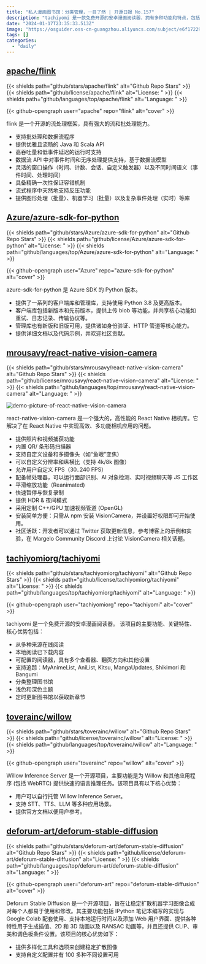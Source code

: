 ```yaml
---
title: "私人漫画图书馆：分类管理，一目了然 | 开源日报 No.157"
description: "tachiyomi 是一款免费开源的安卓漫画阅读器，拥有多种功能和特点，包括从多种来源在线阅读漫画，本地阅读已下载的内容，可配置的阅读器，支持多个追踪功能，分类整理图书馆，浅色和深色主题，定时更新图书馆等。"
date: "2024-01-17T23:35:33.513Z"
image: "https://osguider.oss-cn-guangzhou.aliyuncs.com/subject/e6f172293c88efe6cfb07a6820c5df3a.png"
tags: []
categories:
  - "daily"
---
```


## [apache/flink](https://github.com/apache/flink)

{{< shields path="github/stars/apache/flink" alt="Github Repo Stars" >}} {{< shields path="github/license/apache/flink" alt="License: " >}} {{< shields path="github/languages/top/apache/flink" alt="Language: " >}}

{{< github-opengraph user="apache" repo="flink" alt="cover" >}}

flink 是一个开源的流处理框架，具有强大的流和批处理能力。

- 支持批处理和数据流程序
- 提供优雅且流畅的 Java 和 Scala API
- 高吞吐量和低事件延迟的运行时支持
- 数据流 API 中对事件时间和无序处理提供支持，基于数据流模型
- 灵活的窗口操作（时间、计数、会话、自定义触发器）以及不同时间语义（事件时间、处理时间）
- 具备精确一次性保证容错机制
- 流式程序中天然地支持反压功能
- 提供图形处理（批量）、机器学习（批量）以及复杂事件处理（实时）等库
  
## [Azure/azure-sdk-for-python](https://github.com/Azure/azure-sdk-for-python)

{{< shields path="github/stars/Azure/azure-sdk-for-python" alt="Github Repo Stars" >}} {{< shields path="github/license/Azure/azure-sdk-for-python" alt="License: " >}} {{< shields path="github/languages/top/Azure/azure-sdk-for-python" alt="Language: " >}}

{{< github-opengraph user="Azure" repo="azure-sdk-for-python" alt="cover" >}}

azure-sdk-for-python 是 Azure SDK 的 Python 版本。

- 提供了一系列的客户端库和管理库，支持使用 Python 3.8 及更高版本。
- 客户端库包括新版本和先前版本，提供上传 blob 等功能，并共享核心功能如重试、日志记录、传输协议等。
- 管理库也有新版和旧版可用，提供诸如身份验证、HTTP 管道等核心能力。
- 提供详细文档以及代码示例，并欢迎社区贡献。
  
## [mrousavy/react-native-vision-camera](https://github.com/mrousavy/react-native-vision-camera)

{{< shields path="github/stars/mrousavy/react-native-vision-camera" alt="Github Repo Stars" >}} {{< shields path="github/license/mrousavy/react-native-vision-camera" alt="License: " >}} {{< shields path="github/languages/top/mrousavy/react-native-vision-camera" alt="Language: " >}}

![demo-picture-of-react-native-vision-camera](https://static.osguider.com/subject/github/mrousavy/react-native-vision-camera/36b625078aaf1278c778e9cd0d2159fe.png)

react-native-vision-camera 是一个强大的，高性能的 React Native 相机库。它解决了在 React Native 中实现高效、多功能相机应用的问题。

- 提供照片和视频捕获功能
- 内置 QR/ 条形码扫描器
- 支持自定义设备和多摄像头（如“鱼眼”变焦）
- 可以自定义分辨率和纵横比（支持 4k/8k 图像）
- 允许用户自定义 FPS（30..240 FPS）
- 配备帧处理器，可以运行面部识别、AI 对象检测、实时视频聊天等 JS 工作区
- 平滑缩放功能（Reanimated)
- 快速暂停与恢复录制
- 提供 HDR & 夜间模式
- 采用定制 C++/GPU 加速视频管道 (OpenGL)
- 安装简单方便：只需从 npm 安装 VisionCamera，并设置好权限即可开始使用。
- 社区活跃：开发者可以通过 Twitter 获取更新信息，参考博客上的示例和实验，在 Margelo Community Discord 上讨论 VisionCamera 相关话题。

## [tachiyomiorg/tachiyomi](https://github.com/tachiyomiorg/tachiyomi)

{{< shields path="github/stars/tachiyomiorg/tachiyomi" alt="Github Repo Stars" >}} {{< shields path="github/license/tachiyomiorg/tachiyomi" alt="License: " >}} {{< shields path="github/languages/top/tachiyomiorg/tachiyomi" alt="Language: " >}}

{{< github-opengraph user="tachiyomiorg" repo="tachiyomi" alt="cover" >}}

tachiyomi 是一个免费开源的安卓漫画阅读器。
该项目的主要功能、关键特性、核心优势包括：

- 从多种来源在线阅读
- 本地阅读已下载内容
- 可配置的阅读器，具有多个查看器、翻页方向和其他设置
- 支持追踪：MyAnimeList, AniList, Kitsu, MangaUpdates, Shikimori 和 Bangumi
- 分类整理图书馆
- 浅色和深色主题
- 定时更新图书馆以获取新章节
  
## [toverainc/willow](https://github.com/toverainc/willow)

{{< shields path="github/stars/toverainc/willow" alt="Github Repo Stars" >}} {{< shields path="github/license/toverainc/willow" alt="License: " >}} {{< shields path="github/languages/top/toverainc/willow" alt="Language: " >}}

{{< github-opengraph user="toverainc" repo="willow" alt="cover" >}}

Willow Inference Server 是一个开源项目，主要功能是为 Willow 和其他应用程序 (包括 WebRTC) 提供快速的语言推理任务。该项目具有以下核心优势：

- 用户可以自行托管 Willow Inference Server。
- 支持 STT、TTS、LLM 等多种应用场景。
- 提供官方文档以便用户参考。
  
## [deforum-art/deforum-stable-diffusion](https://github.com/deforum-art/deforum-stable-diffusion)

{{< shields path="github/stars/deforum-art/deforum-stable-diffusion" alt="Github Repo Stars" >}} {{< shields path="github/license/deforum-art/deforum-stable-diffusion" alt="License: " >}} {{< shields path="github/languages/top/deforum-art/deforum-stable-diffusion" alt="Language: " >}}

{{< github-opengraph user="deforum-art" repo="deforum-stable-diffusion" alt="cover" >}}

Deforum Stable Diffusion 是一个开源项目，旨在让稳定扩散机器学习图像合成对每个人都易于使用和修改。其主要功能包括 IPython 笔记本编写的实现与 Google Colab 配套使用、支持本地运行时间以及添加 Web 用户界面、提供各种特性用于生成插值、2D 和 3D 动画以及 RANSAC 动画等，并且还提供 CLIP、审美和调色板条件设置。该项目的核心优势如下：

- 提供多样化工具和选项来创建稳定扩散图像
- 支持自定义配置并有 100 多种不同设置可用
  
